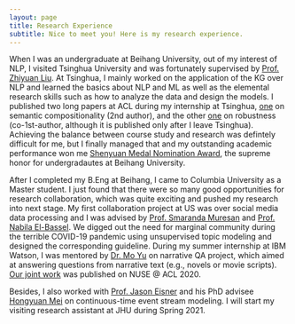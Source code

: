 ```yaml
---
layout: page
title: Research Experience
subtitle: Nice to meet you! Here is my research experience.
---
```




<!-- ### Research Experience -->

When I was an undergraduate at Beihang University, out of my interest of NLP, I visited Tsinghua University and was fortunately supervised by [Prof. Zhiyuan Liu](http://nlp.csai.tsinghua.edu.cn/~lzy/). At Tsinghua, I mainly worked on the application of the KG over NLP and learned the basics about NLP and ML as well as the elemental research skills such as how to analyze the data and design the models. I published two long papers at ACL during my internship at Tsinghua, [one](https://www.aclweb.org/anthology/P19-1571/) on semantic compositionality (2nd author), and the other [one](https://www.aclweb.org/anthology/2020.acl-main.540/) on robustness (co-1st-author, although it is published only after I leave Tsinghua). Achieving the balance between course study and research was defintely difficult for me, but I finally managed that and my outstanding academic performance won me [Shenyuan Medal Nomination Award](https://news.buaa.edu.cn/info/1010/47086.htm), the supreme honor for undergradautes at Beihang University.

After I completed my B.Eng at Beihang, I came to Columbia University as a Master student. I just found that there were so many good opportunities for research collaboration, which was quite exciting and pushed my research into next stage. My first collaboration project at US was over social media data processing and I was advised by [Prof. Smaranda Muresan](http://www.cs.columbia.edu/~smara/) and [Prof. Nabila El-Bassel](https://socialwork.columbia.edu/faculty-research/faculty/full-time/nabila-el-bassel/). We digged out the need for marginal community during the terrible COVID-19 pandemic using unsupervised topic modeling and designed the corresponding guideline. During my summer internship at IBM Watson, I was mentored by [Dr. Mo Yu](https://sites.google.com/site/moyunlp/) on narrative QA project, which aimed at answering questions from narrative text (e.g., novels or movie scripts). [Our joint work](https://arxiv.org/abs/2007.09878) was published on NUSE @ ACL 2020. 

Besides, I also worked with [Prof. Jason Eisner](https://www.cs.jhu.edu/~jason/) and his PhD advisee [Hongyuan Mei](https://www.cs.jhu.edu/~hmei/) on continuous-time event stream modeling. I will start my visiting research assistant at JHU during Spring 2021.


<!-- To be honest, I'm having some trouble remembering right now, so why don't you just watch [my movie](https://en.wikipedia.org/wiki/The_Princess_Bride_%28film%29) and it will answer **all** your questions. -->
